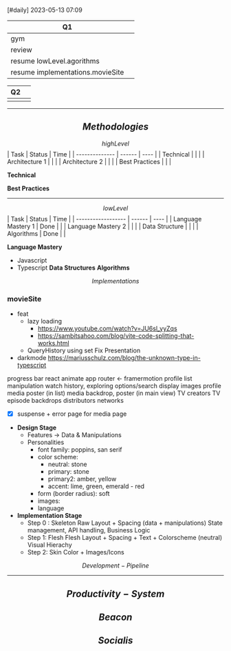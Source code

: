 [#daily]
2023-05-13
07:09


| Q1                               |     |
| -------------------------------- | --- |
| gym                              |     |
| review                           |     |
| resume lowLevel.agorithms        |     |
| resume implementations.movieSite |     |

| Q2  |     |
| --- | --- |
|     |     |
  


***
## $$Methodologies$$
$$highLevel$$
| Task           | Status | Time |
| -------------- | ------ | ---- |
| Technical      |        |      |
| Architecture 1 |        |      |
| Architecture 2 |        |      |
| Best Practices |        |      |

**Technical**

**Best Practices**


****
$$lowLevel$$
| Task               | Status | Time |
| ------------------ | ------ | ---- |
| Language Mastery 1 | Done   |      |
| Language Mastery 2 |        |      |
| Data Structure     |        |      |
| Algorithms         | Done       |      |

**Language Mastery**
- Javascript
- Typescript
**Data Structures**
**Algorithms**


$$Implementations$$
### **movieSite**
- feat
	- lazy loading
		- https://www.youtube.com/watch?v=JU6sl_yyZqs
		- https://sambitsahoo.com/blog/vite-code-splitting-that-works.html
	- QueryHistory using set
Fix
Presentation
- darkmode
	https://mariusschulz.com/blog/the-unknown-type-in-typescript

progress bar
react animate
	app router <- framermotion
	profile list manipulation
	watch history, exploring options/search display
images
	profile
	media poster (in list)
	media backdrop, poster (in main view)
	TV creators
	TV episode backdrops
	distributors
	networks
- [x] suspense + error page for media page

- **Design Stage**
	- Features -> Data & Manipulations
	- Personalities
		- font family: poppins, san serif
		- color scheme: 
			- neutral: stone
			- primary: stone
			- primary2: amber, yellow
			- accent: lime, green, emerald - red
		- form (border radius): soft
		- images: 
		- language
-  **Implementation Stage**
	- Step 0 : Skeleton
		Raw Layout + Spacing  (data + manipulations)
		State management, API handling, Business Logic
	- Step 1: Flesh
		Flesh Layout + Spacing + Text + Colorscheme (neutral)
		Visual Hierachy
	- Step 2:  Skin
		Color + Images/Icons







$$Development-Pipeline$$


***
##  $$Productivity-System$$
## $$Beacon$$

## $$Socialis$$




